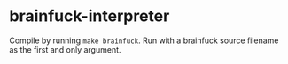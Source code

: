 # brainfuck-interpreter
Compile by running `make brainfuck`. Run with a brainfuck source filename as the first and only argument.
